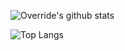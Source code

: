 ![Override's github stats](https://github-readme-stats.vercel.app/api?username=0V3RR1DE0&count_private=true&show_icons=true&include_all_commits=true&theme=ambient_gradient)

![Top Langs](https://github-readme-stats.vercel.app/api/top-langs/?username=0V3RR1DE0&layout=compact)

<!--
**0V3RR1DE0/0V3RR1DE0** is a ✨ _special_ ✨ repository because its `README.md` (this file) appears on your GitHub profile.

Here are some ideas to get you started:

- 🔭 I’m currently working on ...
- 🌱 I’m currently learning ...
- 👯 I’m looking to collaborate on ...
- 🤔 I’m looking for help with ...
- 💬 Ask me about ...
- 📫 How to reach me: ...
- 😄 Pronouns: ...
- ⚡ Fun fact: ...
-->
